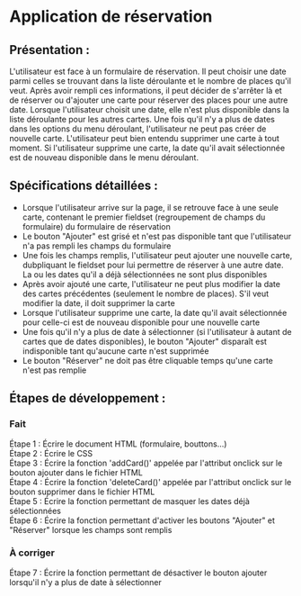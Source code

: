 # Application de réservation

## Présentation :

L'utilisateur est face à un formulaire de réservation. Il peut choisir une date parmi celles se trouvant dans la liste déroulante et le nombre de places qu'il veut. Après avoir rempli ces informations, il peut décider de s'arrêter là et de réserver ou d'ajouter une carte pour réserver des places pour une autre date. Lorsque l'utilisateur choisit une date, elle n'est plus disponible dans la liste déroulante pour les autres cartes. Une fois qu'il n'y a plus de dates dans les options du menu déroulant, l'utilisateur ne peut pas créer de nouvelle carte. L'utilisateur peut bien entendu supprimer une carte à tout moment. Si l'utilisateur supprime une carte, la date qu'il avait sélectionnée est de nouveau disponible dans le menu déroulant.

## Spécifications détaillées :

- Lorsque l'utilisateur arrive sur la page, il se retrouve face à une seule carte, contenant le premier fieldset (regroupement de champs du formulaire) du formulaire de réservation  
- Le bouton "Ajouter" est grisé et n'est pas disponible tant que l'utilisateur n'a pas rempli les champs du formulaire  
- Une fois les champs remplis, l'utilisateur peut ajouter une nouvelle carte, dubpliquant le fieldset pour lui permettre de réserver à une autre date. La ou les dates qu'il a déjà sélectionnées ne sont plus disponibles  
- Après avoir ajouté une carte, l'utilisateur ne peut plus modifier la date des cartes précédentes (seulement le nombre de places). S'il veut modifier la date, il doit supprimer la carte  
- Lorsque l'utilisateur supprime une carte, la date qu'il avait sélectionnée pour celle-ci est de nouveau disponible pour une nouvelle carte  
- Une fois qu'il n'y a plus de date à sélectionner (si l'utilisateur à autant de cartes que de dates disponibles), le bouton "Ajouter" disparaît est indisponible tant qu'aucune carte n'est supprimée  
- Le bouton "Réserver" ne doit pas être cliquable temps qu'une carte n'est pas remplie  

## Étapes de développement :

### Fait

Étape 1 : Écrire le document HTML (formulaire, bouttons...)  
Étape 2 : Écrire le CSS  
Étape 3 : Écrire la fonction 'addCard()' appelée par l'attribut onclick sur le bouton ajouter dans le fichier HTML  
Étape 4 :  Écrire la fonction 'deleteCard()' appelée par l'attribut onclick sur le bouton supprimer dans le fichier HTML  
Étape 5 : Écrire la fonction permettant de masquer les dates déjà sélectionnées  
Étape 6 : Écrire la fonction permettant d'activer les boutons "Ajouter" et "Réserver" lorsque les champs sont remplis  

### À corriger

Étape 7 : Écrire la fonction permettant de désactiver le bouton ajouter lorsqu'il n'y a plus de date à sélectionner